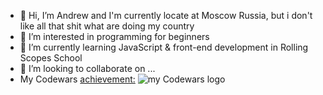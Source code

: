 - 👋 Hi, I’m Andrew and I'm currently locate at Moscow Russia, but i don't like all that shit what are doing my country
- 👀 I’m interested in programming for beginners
- 🌱 I’m currently learning JavaScript & front-end development in Rolling Scopes School
- 💞️ I’m looking to collaborate on ...
- My Codewars [achievement:](https://www.codewars.com/users/rsschool_2e5c6cec6debeeb2) ![my Codewars logo](https://www.codewars.com/users/rsschool_2e5c6cec6debeeb2/badges/micro)

<!---
Andrew-R-Y/Andrew-R-Y is a ✨ special ✨ repository because its `README.md` (this file) appears on your GitHub profile.
You can click the Preview link to take a look at your changes.
--->
